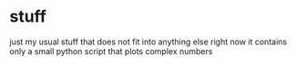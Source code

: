 # stuff
just my usual stuff that does not fit into anything else
right now it contains only a small python script that plots complex numbers
